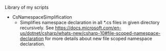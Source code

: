 Library of my scripts

 - CsNamespaceSimplification
   - Simplifies namespace declaration in all *.cs files in given directory recursively. See https://docs.microsoft.com/en-us/dotnet/csharp/whats-new/csharp-10#file-scoped-namespace-declaration for more details about new file scoped namespace declaration.